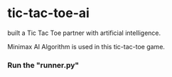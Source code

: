 
# tic-tac-toe-ai
built a Tic Tac Toe partner with artificial intelligence.

Minimax AI Algorithm is used in this tic-tac-toe game.

### Run the "runner.py"
